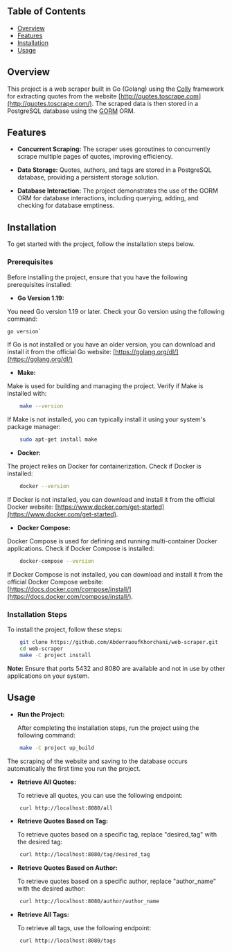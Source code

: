 ## Table of Contents

-   [Overview](#overview)
-   [Features](#features)
-   [Installation](#installation)
-   [Usage](#usage)

## Overview

This project is a web scraper built in Go (Golang) using the [Colly](https://github.com/gocolly/colly) framework for extracting quotes from the website [http://quotes.toscrape.com](http://quotes.toscrape.com/). The scraped data is then stored in a PostgreSQL database using the [GORM](https://gorm.io/) ORM.

## Features

-   **Concurrent Scraping:** The scraper uses goroutines to concurrently scrape multiple pages of quotes, improving efficiency.
    
-   **Data Storage:** Quotes, authors, and tags are stored in a PostgreSQL database, providing a persistent storage solution.
    
-   **Database Interaction:** The project demonstrates the use of the GORM ORM for database interactions, including querying, adding, and checking for database emptiness.

## Installation
To get started with the project, follow the installation steps below.
### Prerequisites

Before installing the project, ensure that you have the following prerequisites installed:

- **Go Version 1.19:** 

You need Go version 1.19 or later. Check your Go version using the following command:

```bash
go version` 
```  
If Go is not installed or you have an older version, you can download and install it from the official Go website: [https://golang.org/dl/](https://golang.org/dl/)


-   **Make:** 

Make is used for building and managing the project. Verify if Make is installed with:
    
```bash
	make --version
```    
If Make is not installed, you can typically install it using your system's package manager:

```bash
	sudo apt-get install make
```   

-  **Docker:** 

The project relies on Docker for containerization. Check if Docker is installed:

```bash
	docker --version 
```  
If Docker is not installed, you can download and install it from the official Docker website: [https://www.docker.com/get-started](https://www.docker.com/get-started).

-  **Docker Compose:**

Docker Compose is used for defining and running multi-container Docker applications. Check if Docker Compose is installed:


```bash
	docker-compose --version
```

If Docker Compose is not installed, you can download and install it from the official Docker Compose website: [https://docs.docker.com/compose/install/](https://docs.docker.com/compose/install/).

### Installation Steps

To install the project, follow these steps:

```bash
	git clone https://github.com/AbderraoufKhorchani/web-scraper.git
	cd web-scraper
	make -C project install
```

**Note:** Ensure that ports 5432 and 8080 are available and not in use by other applications on your system.


## Usage

- **Run the Project:**
    
    After completing the installation steps, run the project using the following command:
    
```bash
	make -C project up_build
```
    
The scraping of the website and saving to the database occurs automatically the first time you run the project.
    
- **Retrieve All Quotes:**
    
    To retrieve all quotes, you can use the following endpoint:
    
```bash
	curl http://localhost:8080/all
```
    
-  **Retrieve Quotes Based on Tag:**
    
    To retrieve quotes based on a specific tag, replace "desired_tag" with the desired tag:
    
```bash
	curl http://localhost:8080/tag/desired_tag
```    
    
- **Retrieve Quotes Based on Author:**
    
    To retrieve quotes based on a specific author, replace "author_name" with the desired author:
    
 ```bash
     curl http://localhost:8080/author/author_name
```
    
- **Retrieve All Tags:**
    
    To retrieve all tags, use the following endpoint:
    
```bash
	curl http://localhost:8080/tags
```


